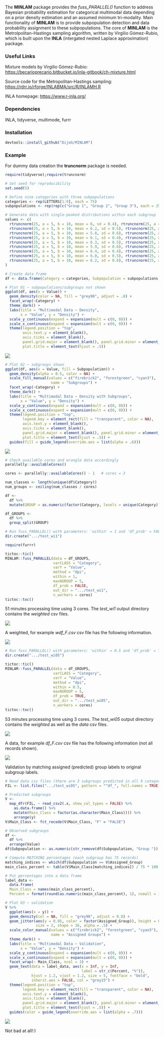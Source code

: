 The **MINLAM** package provides the *fuss_PARALLEL()* function to address Bayesian probability estimation for categorical multimodal data depending on a prior density estimation and an assumed minimum tri-modality. Main functionality of **MINLAM** is to provide subpopulation detection and data probability assignment to these subpopulations. The core of **MINLAM** is the Metrolpolitan-Hastings sampling algorithm, written by Virgilio Gómez-Rubio, which is built upon the **INLA** (intergated nested Laplace approximation) package.

### Useful Links
Mixture models by Virgilio Gómez-Rubio: 
https://becarioprecario.bitbucket.io/inla-gitbook/ch-mixture.html

Source code for the Metropolitan-Hastings sampling:
https://rdrr.io/rforge/INLABMA/src/R/INLAMH.R

INLA homepage: 
https://www.r-inla.org/

### Dependencies
INLA, tidyverse, multimode, furrr

### Installation

```r
devtools::install_github("DijoG/MINLAM")
```
### Example
For dummy data creation the **truncnorm** package is needed.

```r
require(tidyverse);require(truncnorm)

# Set seed for reproducibility
set.seed(5)

# Define nine categories with three subpopulations
categories <- rep(LETTERS[1:9], each = 75)
subpopulations <- rep(rep(c("Group 1", "Group 2", "Group 3"), each = 25), times = 9)

# Generate data with single-peaked distributions within each subgroup
values <- c(
  rtruncnorm(25, a = 5, b = 10, mean = 6, sd = 0.4), rtruncnorm(25, a = 5, b = 10, mean = 7.5, sd = 0.4), rtruncnorm(25, a = 5, b = 10, mean = 9, sd = 0.4),
  rtruncnorm(25, a = 5, b = 10, mean = 6.2, sd = 0.5), rtruncnorm(25, a = 5, b = 10, mean = 7.7, sd = 0.5), rtruncnorm(25, a = 5, b = 10, mean = 9.2, sd = 0.5),
  rtruncnorm(25, a = 5, b = 10, mean = 5.8, sd = 0.6), rtruncnorm(25, a = 5, b = 10, mean = 7.4, sd = 0.6), rtruncnorm(25, a = 5, b = 10, mean = 8.9, sd = 0.6),
  rtruncnorm(25, a = 5, b = 10, mean = 6.1, sd = 0.4), rtruncnorm(25, a = 5, b = 10, mean = 7.8, sd = 0.4), rtruncnorm(25, a = 5, b = 10, mean = 9.3, sd = 0.4),
  rtruncnorm(25, a = 5, b = 10, mean = 6.3, sd = 0.5), rtruncnorm(25, a = 5, b = 10, mean = 7.8, sd = 0.5), rtruncnorm(25, a = 5, b = 10, mean = 9.4, sd = 0.5),
  rtruncnorm(25, a = 5, b = 10, mean = 5.9, sd = 0.6), rtruncnorm(25, a = 5, b = 10, mean = 7.5, sd = 0.6), rtruncnorm(25, a = 5, b = 10, mean = 9.2, sd = 0.6),
  rtruncnorm(25, a = 5, b = 10, mean = 6.4, sd = 0.4), rtruncnorm(25, a = 5, b = 10, mean = 7.9, sd = 0.4), rtruncnorm(25, a = 5, b = 10, mean = 9.5, sd = 0.4),
  rtruncnorm(25, a = 5, b = 10, mean = 6.0, sd = 0.5), rtruncnorm(25, a = 5, b = 10, mean = 7.6, sd = 0.5), rtruncnorm(25, a = 5, b = 10, mean = 9.3, sd = 0.5),
  rtruncnorm(25, a = 5, b = 10, mean = 6.2, sd = 0.6), rtruncnorm(25, a = 5, b = 10, mean = 7.8, sd = 0.6), rtruncnorm(25, a = 5, b = 10, mean = 9.6, sd = 0.6)
)

# Create data frame
df <- data.frame(Category = categories, Subpopulation = subpopulations, Value = values)

# Plot 01 ~ subpopulations/subgroups not shown
ggplot(df, aes(x = Value)) +
  geom_density(color = NA, fill = "grey98", adjust = .8) +
  facet_wrap(~Category) +
  theme_dark() +
  labs(title = "Multimodal Data ~ Density", 
       x = "Value", y = "Density") +
  scale_y_continuous(expand = expansion(mult = c(0, 0))) +
  scale_x_continuous(expand = expansion(mult = c(0, 0))) +
  theme(legend.position = "top",
        axis.text.y = element_blank(),
        axis.ticks = element_blank(),
        panel.grid.major = element_blank(), panel.grid.minor = element_blank(),
        plot.title = element_text(hjust = .5))
```
<img align="bottom" src="https://raw.githubusercontent.com/DijoG/storage/main/README/MM_01.png">

```r
# Plot 02 ~ subgroups shown
ggplot(df, aes(x = Value, fill = Subpopulation)) +
  geom_density(alpha = 0.5, color = NA) +
  scale_fill_manual(values = c("firebrick2", "forestgreen", "cyan3"), 
                     name = "Subgroups") +
  facet_wrap(~Category) +
  theme_dark() +
  labs(title = "Multimodal Data ~ Density with Subgroups", 
       x = "Value", y = "Density") +
  scale_y_continuous(expand = expansion(mult = c(0, 0))) +
  scale_x_continuous(expand = expansion(mult = c(0, 0))) +
  theme(legend.position = "top",
        legend.key = element_rect(fill = "transparent", color = NA),
        axis.text.y = element_blank(),
        axis.ticks = element_blank(),
        panel.grid.major = element_blank(), panel.grid.minor = element_blank(),
        plot.title = element_text(hjust = .5)) +
  guides(fill = guide_legend(override.aes = list(alpha = .6)))
```
<img align="bottom" src="https://raw.githubusercontent.com/DijoG/storage/main/README/MM_02.png">

```r
# Check available cores and wrangle data accordingly
parallelly::availableCores() 

cores <- parallelly::availableCores() - 1   # cores = 3

num_classes <- length(unique(df$Category))
num_groups <- ceiling(num_classes / cores)

df <- 
  df %>%
  mutate(GROUP = as.numeric(factor(Category, levels = unique(Category))) %% num_groups + 1)

df_GROUPS <- 
  df %>%
  group_split(GROUP)

# Run fuss_PARALLEL() with parameters: 'within' = 1 and 'df_prob' = FALSE
dir.create(".../test_wi1")

require(furrr)

tictoc::tic()
MINLAM::fuss_PARALLEL(data = df_GROUPS,
                      varCLASS = "Category", 
                      varY = "Value", 
                      method = "dpi", 
                      within = 1, 
                      maxNGROUP = 5, 
                      df_prob = FALSE, 
                      out_dir = ".../test_wi1", 
                      n_workers = cores)
tictoc::toc()
```
51 minutes processing time using 3 cores.
The *test_wi1* output directory contains the *weighted* csv files.

<img align="bottom" src="https://raw.githubusercontent.com/DijoG/storage/main/README/MM_03.png">

A weighted, for example *wdf_F.csv* csv file has the following information.

<img align="bottom" src="https://raw.githubusercontent.com/DijoG/storage/main/README/MM_04.png">

```r
# Run fuss_PARALLEL() with parameters: 'within' = 0.5 and 'df_prob' = TRUE
dir.create(".../test_wi05")

tictoc::tic()
MINLAM::fuss_PARALLEL(data = df_GROUPS,
                      varCLASS = "Category", 
                      varY = "Value", 
                      method = "dpi", 
                      within = 0.5, 
                      maxNGROUP = 5, 
                      df_prob = TRUE, 
                      out_dir = ".../test_wi05", 
                      n_workers = cores)
tictoc::toc()
```
53 minutes processing time using 3 cores.
The *test_wi05* output directory contains the *weighted* as well as the *data* csv files.

<img align="bottom" src="https://raw.githubusercontent.com/DijoG/storage/main/README/MM_05.png">

A data, for example *df_F.csv* csv file has the following information (not all records shown).

<img align="bottom" src="https://raw.githubusercontent.com/DijoG/storage/main/README/MM_06.png">

Validation by matching assigned (predicted) group labels to original subgroup labels.

```r
# Read data csv files (there are 3 subgroups predicted in all 9 categories)
FIL <- list.files(".../test_wi05", pattern = "^df_", full.names = TRUE) 

# Predicted subgroups
V <- 
  map_dfr(FIL, ~ read_csv2(.x, show_col_types = FALSE) %>%
    as.data.frame() %>%
    mutate(Main_Class = factor(as.character(Main_Class)))) %>%
    arrange(y)
V$Main_Class <- fct_recode(V$Main_Class, "F" = "FALSE")

# Observed subgroups
df <-
  df %>%
  arrange(Value)
df$Subpopulation <- as.numeric(str_remove(df$Subpopulation, "Group "))

# Compute MATCHING percentages (each subgroup has 75 records)
matching_indices <- which(df$Subpopulation == V$Assigned_Group)
main_class_percent <- table(V$Main_Class[matching_indices]) / 75 * 100

# Put percentages into a data frame
label_data <- 
  data.frame(
  Main_Class = names(main_class_percent),
  Percent = format(round(as.numeric(main_class_percent), 1), nsmall = 1))

# Plot 03 ~ validation
V %>%
  ggplot(aes(x = y)) +
  geom_density(col = NA, fill = "grey98", adjust = 0.8) +
  geom_jitter(aes(y = 0.05, color = factor(Assigned_Group)), height = 0.05, 
              size = 2, shape = 16, alpha = .5) + 
  scale_color_manual(values = c("firebrick2", "forestgreen", "cyan3"), 
                     name = "Assigned Groups") +  
  theme_dark() +
  labs(title = "Multimodal Data ~ Validation", 
       x = "Value", y = "Density") +
  scale_y_continuous(expand = expansion(mult = c(0, 0))) +
  scale_x_continuous(expand = expansion(mult = c(0, 0))) +
  facet_wrap(~ Main_Class, ncol = 3) +  
  geom_text(data = label_data, aes(x = Inf, y = Inf, 
                                   label = str_c(Percent, "%")), 
            hjust = 1.2, vjust = 1.2, size = 5, fontface = "bold", 
            inherit.aes = FALSE, col = "grey15") +  
  theme(legend.position = "top",
        legend.key = element_rect(fill = "transparent", color = NA),
        axis.text.y = element_blank(),
        axis.ticks = element_blank(),
        panel.grid.major = element_blank(), panel.grid.minor = element_blank(),
        plot.title = element_text(hjust = .5)) +
  guides(color = guide_legend(override.aes = list(alpha = .7)))
```
<img align="bottom" src="https://raw.githubusercontent.com/DijoG/storage/main/README/MM_07.png">

Not bad at all!:)
